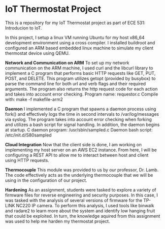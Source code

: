 # IoT Thermostat Project
This is a repository for my IoT Thermostat project as part of ECE 531: Introducion to IoT.

In this project, I setup a linux VM running Ubuntu for my host x86_64 development environment using a cross compiler. I installed buildroot and configured an ARM based embedded linux machine to simulate my client thermostat device using QEMU.

__Network and Communication on ARM__
To set up my network communication on the ARM machine, I used curl and the libcurl library to implement a C program that performs basic HTTP requests like GET, PUT, POST, and DELETE. This program utilizes getopt (provided by busybox) to parse the command line for both url and verb flags and their required arguments. The program also returns the http request code for each action and takes into account error checking.
Program name: requestor.c
Compile with: make -f makefile-arm2

__Daemon__
I implemented a C program that spawns a daemon process using fork() and effectively logs the time in second intervals to /var/log/messages via syslog. The program takes into account error checking when forking and utilizes a bash script for signal handling. In addition, the daemon begins at startup.
C daemon program: /usr/sbin/sampled.c
Daemon bash script: /etc/init.d/S80sampled

__Cloud Integration__
Now that the client side is done, I am working on implementing my host server on an AWS EC2 instance. From here, I will be configuring a REST API to allow me to interact between host and client using HTTP requests.

__Thermocouple__
This module was provided to us by our professor, Dr. Lamb. The code effectively acts as the underlying thermocouple that we will be using in the configuration of our project.

__Hardening__
As an assignment, students were tasked to explore a variety of firmware files for reverse engineering and security purposes. In this case, I was tasked with the analysis of several versions of firmware for the TP-LINK NC220 IP camera. To perform this analysis, I used tools like binwalk and radare2 to learn more about the system and identify low hanging fruit that could be exploited. In turn, the knowledge aquired from this assignment was used to help me harden my thermostat project.
